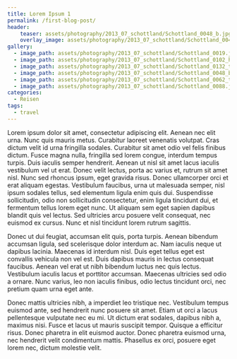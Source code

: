 ```yaml
---
title: Lorem Ipsum 1
permalink: /first-blog-post/
header:
    teaser: assets/photography/2013_07_schottland/Schottland_0048_b.jpg
    overlay_image: assets/photography/2013_07_schottland/Schottland_0048_b.jpg
gallery:
  - image_path: assets/photography/2013_07_schottland/Schottland_0019.jpg
  - image_path: assets/photography/2013_07_schottland/Schottland_0102_hdr.jpg
  - image_path: assets/photography/2013_07_schottland/Schottland_0132_tonemapped_bw.jpg
  - image_path: assets/photography/2013_07_schottland/Schottland_0048_b.jpg
  - image_path: assets/photography/2013_07_schottland/Schottland_0062_tonemapped.jpg
  - image_path: assets/photography/2013_07_schottland/Schottland_0088.jpg
categories:
  - Reisen
tags:
  - travel
---
```


Lorem ipsum dolor sit amet, consectetur adipiscing elit. Aenean nec elit urna. Nunc quis mauris metus. Curabitur laoreet venenatis volutpat. Cras dictum velit id urna fringilla sodales. Curabitur sit amet odio vel felis finibus dictum. Fusce magna nulla, fringilla sed lorem congue, interdum tempus turpis. Duis iaculis semper hendrerit. Aenean ut nisl sit amet lacus iaculis vestibulum vel ut erat. Donec velit lectus, porta ac varius et, rutrum sit amet nisl. Nunc sed rhoncus ipsum, eget gravida risus. Donec ullamcorper orci et erat aliquam egestas. Vestibulum faucibus, urna ut malesuada semper, nisl ipsum sodales tellus, sed elementum ligula enim quis dui. Suspendisse sollicitudin, odio non sollicitudin consectetur, enim ligula tincidunt dui, et fermentum tellus lorem eget nunc. Ut aliquam sem eget sapien dapibus blandit quis vel lectus. Sed ultricies arcu posuere velit consequat, nec euismod ex cursus. Nunc et nisl tincidunt lorem rutrum sagittis.

Donec ut dui feugiat, accumsan elit quis, porta turpis. Aenean bibendum accumsan ligula, sed scelerisque dolor interdum ac. Nam iaculis neque ut dapibus lacinia. Maecenas id interdum nisl. Duis eget tellus eget est convallis vehicula non vel est. Duis dapibus mauris in lectus consequat faucibus. Aenean vel erat ut nibh bibendum luctus nec quis lectus. Vestibulum iaculis lacus et porttitor accumsan. Maecenas ultricies sed odio a ornare. Nunc varius, leo non iaculis finibus, odio lectus tincidunt orci, nec pretium quam urna eget ante.

Donec mattis ultricies nibh, a imperdiet leo tristique nec. Vestibulum tempus euismod ante, sed hendrerit nunc posuere sit amet. Etiam ut orci a lacus pellentesque vulputate nec eu mi. Ut dictum erat sodales, dapibus nibh a, maximus nisi. Fusce et lacus ut mauris suscipit tempor. Quisque a efficitur risus. Donec pharetra in elit euismod auctor. Donec pharetra euismod urna, nec hendrerit velit condimentum mattis. Phasellus ex orci, posuere eget lorem nec, dictum molestie velit.

